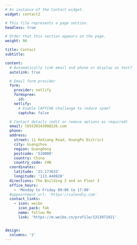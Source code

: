 ```yaml
---
# An instance of the Contact widget.
widget: contact2

# This file represents a page section.
headless: true

# Order that this section appears on the page.
weight: 90

title: Contact
subtitle:

content:
  # Automatically link email and phone or display as text?
  autolink: true

  # Email form provider
  form:
    provider: netlify
    formspree:
      id:
    netlify:
      # Enable CAPTCHA challenge to reduce spam?
      captcha: false

  # Contact details (edit or remove options as required)
  email: lb553024300@126.com
  phone: 
  address:
    street: 11 KeXiang Road, HuangPu District
    city: Guangzhou
    region: GuangDong
    postcode: '510000'
    country: China
    country_code: CHN
  coordinates:
    latitude: '23.173633'
    longitude: '113.440828'
  directions: The Building 3 and on Floor 3
  office_hours:
    - 'Monday to Friday 09:00 to 17:00'
  #appointment_url: 'https://calendly.com'
  contact_links:
    - icon: weibo
      icon_pack: fab
      name: follow Me
      link: 'https://m.weibo.cn/profile/1313971921'


design:
  columns: '2'
---
```

